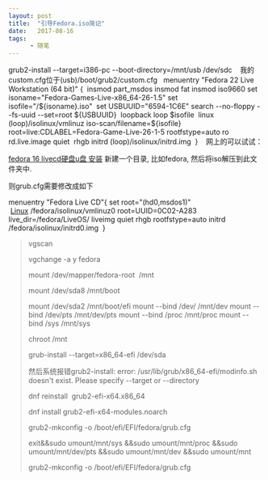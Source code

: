 ```yaml
---
layout: post
title:  "引导Fedora.iso简记"
date:   2017-08-16
tags:
      - 随笔
---
```



grub2-install \--target=i386-pc \--boot-directory=/mnt/usb /dev/sdc
 
 我的custom.cfg位于(usb)/boot/grub2/custom.cfg
 
menuentry \"Fedora 22 Live Workstation (64 bit)\" { 
insmod part_msdos
insmod fat
insmod iso9660
set isoname=\"Fedora-Games-Live-x86_64-26-1.5\"
set isofile=\"/\${isoname}.iso\" 
set USBUUID=\"6594-1C6E\"
search \--no-floppy \--fs-uuid \--set=root \${USBUUID} 
loopback loop \$isofile 
linux (loop)/isolinux/vmlinuz iso-scan/filename=\${isofile}
root=live:CDLABEL=Fedora-Game-Live-26-1-5 rootfstype=auto ro
rd.live.image quiet  rhgb
initrd (loop)/isolinux/initrd.img
 }
 
 网上的可以试试：

[fedora 16
livecd硬盘u盘 安装](https://blog.csdn.net/bingo_boy/article/details/6957698) 新建一个目录, 比如fedora, 然后将iso解压到此文件夹中. 

则grub.cfg需要修改成如下

menuentry "Fedora Live CD"{
set root="(hd0,msdos1)"
 [Linux](https://lib.csdn.net/base/linux) /fedora/isolinux/vmlinuz0
root=UUID=0C02-A283 live_dir=/fedora/LiveOS/ liveimg quiet rhgb
rootfstype=auto
initrd /fedora/isolinux/initrd0.img
 }



> vgscan
>
> vgchange -a y fedora
>
> mount /dev/mapper/fedora-root  /mnt
>
> mount /dev/sda8 /mnt/boot
>
> mount /dev/sda2 /mnt/boot/efi
> mount \--bind /dev/ /mnt/dev
> mount \--bind /dev/pts /mnt/dev/pts
> mount \--bind /proc /mnt/proc
> mount \--bind /sys /mnt/sys
> 
> chroot /mnt
>
> grub-install \--target=x86_64-efi /dev/sda
>
> 然后系统报错grub2-install: error: /usr/lib/grub/x86_64-efi/modinfo.sh
> doesn\'t exist. Please specify \--target or \--directory
>
> dnf reinstall  grub2-efi-x64.x86_64
>
> dnf install grub2-efi-x64-modules.noarch
>
> 
>
> grub2-mkconfig -o /boot/efi/EFI/fedora/grub.cfg
>
> 
>
> exit&&sudo umount/mnt/sys &&sudo umount/mnt/proc &&sudo
> umount/mnt/dev/pts &&sudo umount/mnt/dev &&sudo umount/mnt
>
> grub2-mkconfig -o /boot/efi/EFI/fedora/grub.cfg

